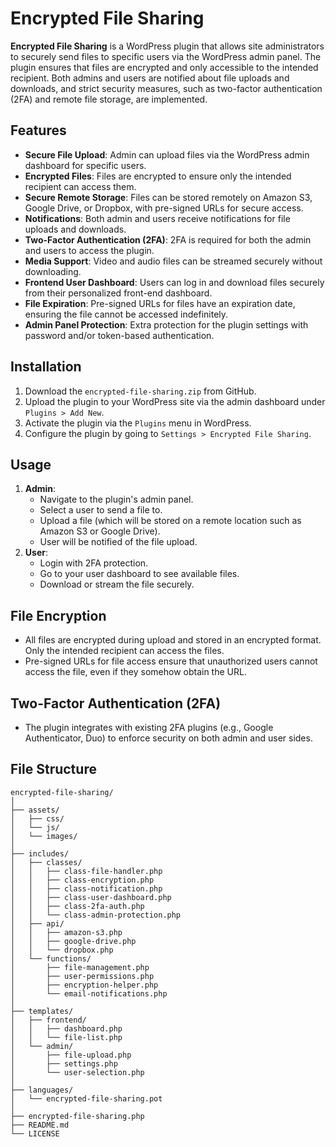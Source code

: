# Encrypted File Sharing

**Encrypted File Sharing** is a WordPress plugin that allows site administrators to securely send files to specific users via the WordPress admin panel. The plugin ensures that files are encrypted and only accessible to the intended recipient. Both admins and users are notified about file uploads and downloads, and strict security measures, such as two-factor authentication (2FA) and remote file storage, are implemented.

## Features

- **Secure File Upload**: Admin can upload files via the WordPress admin dashboard for specific users.
- **Encrypted Files**: Files are encrypted to ensure only the intended recipient can access them.
- **Secure Remote Storage**: Files can be stored remotely on Amazon S3, Google Drive, or Dropbox, with pre-signed URLs for secure access.
- **Notifications**: Both admin and users receive notifications for file uploads and downloads.
- **Two-Factor Authentication (2FA)**: 2FA is required for both the admin and users to access the plugin.
- **Media Support**: Video and audio files can be streamed securely without downloading.
- **Frontend User Dashboard**: Users can log in and download files securely from their personalized front-end dashboard.
- **File Expiration**: Pre-signed URLs for files have an expiration date, ensuring the file cannot be accessed indefinitely.
- **Admin Panel Protection**: Extra protection for the plugin settings with password and/or token-based authentication.

## Installation

1. Download the `encrypted-file-sharing.zip` from GitHub.
2. Upload the plugin to your WordPress site via the admin dashboard under `Plugins > Add New`.
3. Activate the plugin via the `Plugins` menu in WordPress.
4. Configure the plugin by going to `Settings > Encrypted File Sharing`.

## Usage

1. **Admin**: 
    - Navigate to the plugin's admin panel.
    - Select a user to send a file to.
    - Upload a file (which will be stored on a remote location such as Amazon S3 or Google Drive).
    - User will be notified of the file upload.
2. **User**:
    - Login with 2FA protection.
    - Go to your user dashboard to see available files.
    - Download or stream the file securely.

## File Encryption

- All files are encrypted during upload and stored in an encrypted format. Only the intended recipient can access the files.
- Pre-signed URLs for file access ensure that unauthorized users cannot access the file, even if they somehow obtain the URL.

## Two-Factor Authentication (2FA)

- The plugin integrates with existing 2FA plugins (e.g., Google Authenticator, Duo) to enforce security on both admin and user sides.

## File Structure

```text
encrypted-file-sharing/
│
├── assets/
│   ├── css/
│   └── js/
│   └── images/
│
├── includes/
│   ├── classes/
│   │   ├── class-file-handler.php
│   │   ├── class-encryption.php
│   │   ├── class-notification.php
│   │   ├── class-user-dashboard.php
│   │   ├── class-2fa-auth.php
│   │   └── class-admin-protection.php
│   ├── api/
│   │   ├── amazon-s3.php
│   │   ├── google-drive.php
│   │   └── dropbox.php
│   └── functions/
│       ├── file-management.php
│       ├── user-permissions.php
│       ├── encryption-helper.php
│       └── email-notifications.php
│
├── templates/
│   ├── frontend/
│   │   ├── dashboard.php
│   │   └── file-list.php
│   └── admin/
│       ├── file-upload.php
│       ├── settings.php
│       └── user-selection.php
│
├── languages/
│   └── encrypted-file-sharing.pot
│
├── encrypted-file-sharing.php
├── README.md
└── LICENSE
